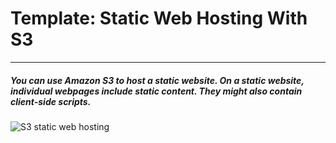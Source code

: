 <h1>Template: Static Web Hosting With S3</h1>
<hr>
<h5>  You can use Amazon S3 to host a static website. On a static website, individual webpages include static content. They might also contain client-side scripts. </h5>
<img src="https://geekylane.com/wp-content/uploads/2019/05/Static-Website-Using-S3-Bucket-.png" alt="S3 static web hosting">